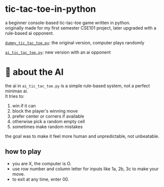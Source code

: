# tic-tac-toe-in-python

a beginner console-based tic-tac-toe game written in python.  
originally made for my first semester CSE101 project, later upgraded with a rule-based ai opponent.

[`dummy_tic_tac_toe.py`](./dummy_tic_tac_toe.py): the original version, computer plays randomly 

[`ai_tic_tac_toe.py`](./ai_tic_tac_toe.py): new version with an ai opponent

# 🧠 about the AI

the ai in `ai_tic_tac_toe.py` is a simple rule-based system, not a perfect minimax ai.  
It tries to:
1. win if it can
2. block the player's winning move
3. prefer center or corners if available
4. otherwise pick a random empty cell
5. sometimes make random mistakes

the goal was to make it feel more human and unpredictable, not unbeatable.

## how to play
- you are X, the computer is O.  
- use row number and column letter for inputs like 1a, 2b, 3c to make your move.  
- to exit at any time, enter 00.

